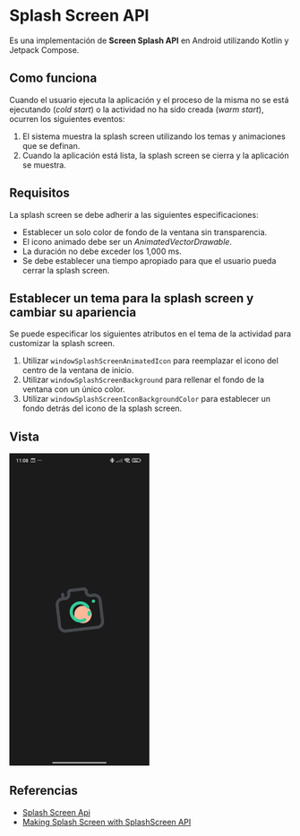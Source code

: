# Splash Screen API

Es una implementación de **Screen Splash API** en Android utilizando Kotlin y Jetpack Compose.

## Como funciona

Cuando el usuario ejecuta la aplicación y el proceso de la misma no se está ejecutando (_cold start_) 
o la actividad no ha sido creada (_warm start_), ocurren los siguientes eventos:

1. El sistema muestra la splash screen utilizando los temas y animaciones que se definan.
2. Cuando la aplicación está lista, la splash screen se cierra y la aplicación se muestra.

## Requisitos

La splash screen se debe adherir a las siguientes especificaciones:

* Establecer un solo color de fondo de la ventana sin transparencia.
* El icono animado debe ser un _AnimatedVectorDrawable_.
* La duración no debe exceder los 1,000 ms.
* Se debe establecer una tiempo apropiado para que el usuario pueda cerrar la splash screen.

## Establecer un tema para la splash screen y cambiar su apariencia

Se puede especificar los siguientes atributos en el tema de la actividad para customizar la 
splash screen.

1. Utilizar ```windowSplashScreenAnimatedIcon``` para reemplazar el icono del centro de la ventana de inicio.
2. Utilizar ```windowSplashScreenBackground``` para rellenar el fondo de la ventana con un único color.
3. Utilizar ```windowSplashScreenIconBackgroundColor``` para establecer un fondo detrás del icono de la splash screen.

## Vista

<img alt="splash_screen.jpg" src="app%2Fsrc%2Fmain%2Fres%2Fdrawable-nodpi%2Fsplash_screen.jpg" width="250"/>

## Referencias

* [Splash Screen Api](https://developer.android.com/develop/ui/views/launch/splash-screen?hl=en)
* [Making Splash Screen with SplashScreen API](https://samed-harman.medium.com/android-compose-making-splash-screen-with-splashscreen-api-and-animatedvector-resource-9d1108a91cab)
